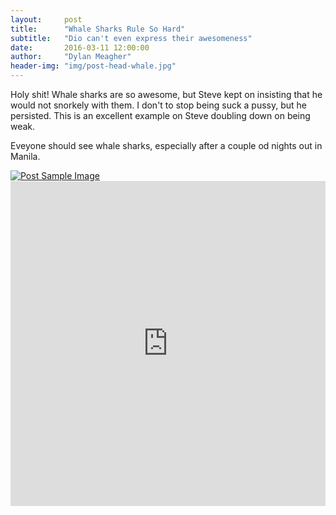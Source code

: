```yaml
---
layout:     post
title:      "Whale Sharks Rule So Hard"
subtitle:   "Dio can't even express their awesomeness"
date:       2016-03-11 12:00:00
author:     "Dylan Meagher"
header-img: "img/post-head-whale.jpg"
---
```


<p>Holy shit! Whale sharks are so awesome, but Steve kept on insisting that he would not snorkely with them. I don't to stop being suck a pussy, but he persisted.  This is an excellent example on Steve doubling down on being weak.</p>

<p>Eveyone should see whale sharks, especially after a couple od nights out in Manila.</p>


<a href="#">
    <img src="{{ site.baseurl }}/img/post-body-whale.jpg" alt="Post Sample Image">
</a>


<iframe width="100%" height="520" frameborder="0" src="https://dymeagher.cartodb.com/viz/7614ffc4-afce-11e5-a5ba-0e787de82d45/embed_map" allowfullscreen webkitallowfullscreen mozallowfullscreen oallowfullscreen msallowfullscreen></iframe>



<script type="text/javascript" src="http://ajax.googleapis.com/ajax/libs/jquery/1.8.2/jquery.min.js">
</script>
<script type="text/javascript" src="http://code.highcharts.com/highcharts.js">
</script>
<script type="text/javascript" src="http://code.highcharts.com/modules/exporting.js">
</script></p>

<!---<div id="container" style="min-width: 310px; height: 400px; margin: 0 auto">-->
<div id="container" style="width: 600px; height: 400px; margin: 0 auto">
</div>
<script type="text/javascript">


// $(function() {
  Highcharts.setOptions({
    lang: {
      thousandsSep: ','
    }
  });
  $('#container').highcharts({
    chart: {
      type: 'line'
    },
    title: {
      text: 'Median Household Income With and W/out Stations'
    },
    xAxis: {
      categories: ['Without Stns', 'With Stns']
    },
    yAxis: {
      title: {
        text: 'Median Income'
      }
    },
    plotOptions: {
      line: {
        dataLabels: {
          enabled: true,
        },
        enableMouseTracking: false
      }
    },
    series: [{
      name: 'NYC',
      data: [63470, 91420],
      color: '#ff9900'
    }, {
      name: 'DC',
      data: [89820, 86820],
      color: '#0066ff'
    }, {
      name: 'Chi',
      data: [52060, 58500],
      color: '#339933'
    }]
  });
//});

</script>